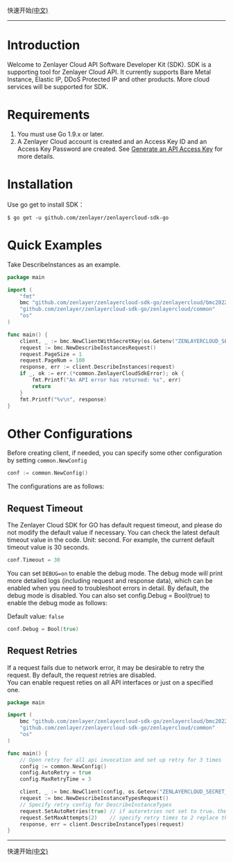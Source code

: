 快速开始[(中文)](./README-CN.md)

--- 

# Introduction

Welcome to Zenlayer Cloud API Software Developer Kit (SDK). SDK is a supporting tool for Zenlayer Cloud API. It
currently supports Bare Metal Instance, Elastic IP, DDoS Protected IP and other products. More cloud services will be
supported for SDK.

# Requirements

1. You must use Go 1.9.x or later.
2. A Zenlayer Cloud account is created and an Access Key ID and an Access Key Password are created.
   See [Generate an API Access Key](https://docs.console.zenlayer.com/welcome/platform/team-management/generate-an-api-access-key)
   for more details.

# Installation

Use go get to install SDK：

```shell
$ go get -u github.com/zenlayer/zenlayercloud-sdk-go
```

# Quick Examples

Take DescribeInstances as an example.

```go
package main

import (
	"fmt"
	bmc "github.com/zenlayer/zenlayercloud-sdk-go/zenlayercloud/bmc20221120"
	"github.com/zenlayer/zenlayercloud-sdk-go/zenlayercloud/common"
	"os"
)

func main() {
	client, _ := bmc.NewClientWithSecretKey(os.Getenv("ZENLAYERCLOUD_SECRET_KEY_ID"), os.Getenv("ZENLAYERCLOUD_SECRET_KEY_PASSWORD"))
	request := bmc.NewDescribeInstancesRequest()
	request.PageSize = 1
	request.PageNum = 100
	response, err := client.DescribeInstances(request)
	if _, ok := err.(*common.ZenlayerCloudSdkError); ok {
		fmt.Printf("An API error has returned: %s", err)
		return
	}
	fmt.Printf("%v\n", response)
}
```

# Other Configurations

Before creating client, if needed, you can specify some other configuration by setting `common.NewConfig`

```go
conf := common.NewConfig()
```

The configurations are as follows:

## Request Timeout

The Zenlayer Cloud SDK for GO has default request timeout, and please do not modify the default value if necessary. You
can check the latest default timeout value in the code. Unit: second. For example, the current default timeout value is
30 seconds.

```go
conf.Timeout = 30
```

You can set `DEBUG=on` to enable the debug mode. The debug mode will print more detailed logs (including request and
response data), which can be enabled when you need to troubleshoot errors in detail. By default, the debug mode is
disabled. You can also set config.Debug = Bool(true) to enable the debug mode as follows:

Default value: `false`

```go
conf.Debug = Bool(true)
```

## Request Retries

If a request fails due to network error, it may be desirable to retry the request. By default, the request retries are
disabled.  
You can enable request reties on all API interfaces or just on a specified one.

```go
package main

import (
	bmc "github.com/zenlayer/zenlayercloud-sdk-go/zenlayercloud/bmc20221120"
	"github.com/zenlayer/zenlayercloud-sdk-go/zenlayercloud/common"
	"os"
)

func main() {
	// Open retry for all api invocation and set up retry for 3 times
	config := common.NewConfig()
	config.AutoRetry = true
	config.MaxRetryTime = 3

	client, _ := bmc.NewClient(config, os.Getenv("ZENLAYERCLOUD_SECRET_KEY_ID"), os.Getenv("ZENLAYERCLOUD_SECRET_KEY_PASSWORD"))
	request := bmc.NewDescribeInstanceTypesRequest()
	// Specify retry config for DescribeInstanceTypes
	request.SetAutoRetries(true) // if autoretries not set to true，the retry config will inherent client config
	request.SetMaxAttempts(2)    // specify retry times to 2 replace the client config 3
	response, err = client.DescribeInstanceTypes(request)
}

```

---
快速开始[(中文)](./README-CN.md)
